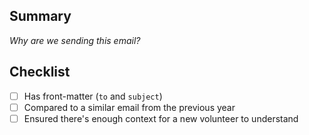 ## Summary

_Why are we sending this email?_

## Checklist

<!-- Please keep all of these, ~strike~ any which don't apply -->

- [ ] Has front-matter (`to` and `subject`)
- [ ] Compared to a similar email from the previous year
- [ ] Ensured there's enough context for a new volunteer to understand
